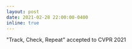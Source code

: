 ```yaml
---
layout: post
date: 2021-02-28 22:00:00-0400
inline: true
---
```


"Track, Check, Repeat" accepted to CVPR 2021